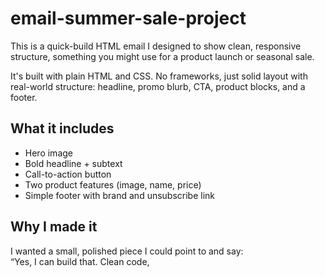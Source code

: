 # email-summer-sale-project

This is a quick-build HTML email I designed to show clean, responsive structure, something you might use for a product launch or seasonal sale.

It's built with plain HTML and CSS. No frameworks, just solid layout with real-world structure: headline, promo blurb, CTA, product blocks, and a footer.

## What it includes
- Hero image
- Bold headline + subtext
- Call-to-action button
- Two product features (image, name, price)
- Simple footer with brand and unsubscribe link

## Why I made it
I wanted a small, polished piece I could point to and say:  
“Yes, I can build that. Clean code,
